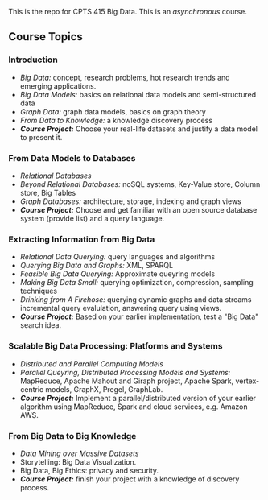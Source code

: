 This is the repo for CPTS 415 Big Data.  This is an *asynchronous* course.

## Course Topics

### Introduction

- *Big Data:* concept, research problems, hot research trends and emerging applications.
- *Big Data Models:* basics on relational data models and semi-structured data
- *Graph Data:* graph data models, basics on graph theory
- *From Data to Knowledge:* a knowledge discovery process
- ***Course Project:*** Choose your real-life datasets and justify a data model to present it.

### From Data Models to Databases

- *Relational Databases*
- *Beyond Relational Databases:* noSQL systems, Key-Value store, Column store, Big Tables
- *Graph Databases:* architecture, storage, indexing and graph views
- ***Course Project:*** Choose and get familiar with an open source database system (provide list) and a query language.

### Extracting Information from Big Data

- *Relational Data Querying:* query languages and algorithms
- *Querying Big Data and Graphs:* XML, SPARQL
- *Feasible Big Data Querying:* Approximate queyring models
- *Making Big Data Small:* querying optimization, compression, sampling techniques
- *Drinking from A Firehose:* querying dynamic graphs and data streams incremental query evalulation, answering query using views.
- ***Course Project:*** Based on your earlier implementation, test a "Big Data" search idea.

### Scalable Big Data Processing: Platforms and Systems

- *Distributed and Parallel Computing Models*
- *Parallel Queyring, Distributed Processing Models and Systems:* MapReduce, Apache Mahout and Giraph project, Apache Spark, vertex-centric models, GraphX, Pregel, GraphLab.
- ***Course Project:*** Implement a parallel/distributed version of your earlier algorithm using MapReduce, Spark and cloud services, e.g. Amazon AWS.

### From Big Data to Big Knowledge

- *Data Mining over Massive Datasets*
- Storytelling: Big Data Visualization.
- Big Data, Big Ethics: privacy and security.
- ***Course Project:*** finish your project with a knowledge of discovery process.

